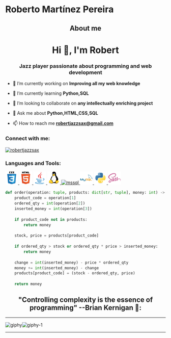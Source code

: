 ### 
# Roberto Martínez Pereira

<h2 align="center">About me</h2>
<h1 align="center">Hi 👋, I'm Robert</h1>
<h3 align="center">Jazz player passionate about programming and web development</h3>

- 🔭 I’m currently working on **Improving all my web knowledge**

- 🌱 I’m currently learning **Python,SQL**

- 👯 I’m looking to collaborate on **any intellectually enriching project**

- 💬 Ask me about **Python,HTML,CSS,SQL**

- 📫 How to reach me **robertjazzsax@gmail.com**

<h3 align="left">Connect with me:</h3>
<p align="left">
<a href="https://instagram.com/robertjazzsax" target="blank"><img align="center" src="https://raw.githubusercontent.com/rahuldkjain/github-profile-readme-generator/master/src/images/icons/Social/instagram.svg" alt="robertjazzsax" height="30" width="40" /></a>
</p>

<h3 align="left">Languages and Tools:</h3>
<p align="left"> <a href="https://www.w3schools.com/css/" target="_blank" rel="noreferrer"> <img src="https://raw.githubusercontent.com/devicons/devicon/master/icons/css3/css3-original-wordmark.svg" alt="css3" width="40" height="40"/> </a> <a href="https://www.w3.org/html/" target="_blank" rel="noreferrer"> <img src="https://raw.githubusercontent.com/devicons/devicon/master/icons/html5/html5-original-wordmark.svg" alt="html5" width="40" height="40"/> </a> <a href="https://www.java.com" target="_blank" rel="noreferrer"> <img src="https://raw.githubusercontent.com/devicons/devicon/master/icons/java/java-original.svg" alt="java" width="40" height="40"/> </a> <a href="https://www.linux.org/" target="_blank" rel="noreferrer"> <img src="https://raw.githubusercontent.com/devicons/devicon/master/icons/linux/linux-original.svg" alt="linux" width="40" height="40"/> </a> <a href="https://www.microsoft.com/en-us/sql-server" target="_blank" rel="noreferrer"> <img src="https://www.svgrepo.com/show/303229/microsoft-sql-server-logo.svg" alt="mssql" width="40" height="40"/> </a> <a href="https://www.mysql.com/" target="_blank" rel="noreferrer"> <img src="https://raw.githubusercontent.com/devicons/devicon/master/icons/mysql/mysql-original-wordmark.svg" alt="mysql" width="40" height="40"/> </a> <a href="https://www.python.org" target="_blank" rel="noreferrer"> <img src="https://raw.githubusercontent.com/devicons/devicon/master/icons/python/python-original.svg" alt="python" width="40" height="40"/> </a> <a href="https://sass-lang.com" target="_blank" rel="noreferrer"> <img src="https://raw.githubusercontent.com/devicons/devicon/master/icons/sass/sass-original.svg" alt="sass" width="40" height="40"/> </a> </p>

```python
def order(operation: tuple, products: dict[str, tuple], money: int) -> int:
    product_code = operation[1]
    ordered_qty = int(operation[2])
    inserted_money = int(operation[3])

    if product_code not in products:
        return money

    stock, price = products[product_code]

    if ordered_qty > stock or ordered_qty * price > inserted_money:
        return money

    change = int(inserted_money) - price * ordered_qty
    money += int(inserted_money) - change
    products[product_code] = (stock - ordered_qty, price)

    return money
```

<h2 align="center">"Controlling complexity is the essence of programming"
--Brian Kernigan 🧠:</h2>


















---


![giphy](https://github.com/RobertGiantSteps/RobertGiantSteps/assets/91851811/319a721f-ad7f-4c57-9deb-1a93a8b17a3e)![giphy-1](https://github.com/RobertGiantSteps/RobertGiantSteps/assets/91851811/c4ae74c3-2753-47f0-b09c-aeae43337563)





---
<!--
**RobertGiantSteps/RobertGiantSteps** is a ✨ _special_ ✨ repository because its `README.md` (this file) appears on your GitHub profile.

Here are some ideas to get you started:

- 🔭 I’m currently working on ...
- 🌱 I’m currently learning ...
- 👯 I’m looking to collaborate on ...
- 🤔 I’m looking for help with ...
- 💬 Ask me about ...
- 📫 How to reach me: ...
- 😄 Pronouns: ...
- ⚡ Fun fact: ...
-->
